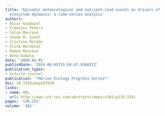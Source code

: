 ```yaml
---
title: 'Episodic meteorological and nutrient-load events as drivers of coastal planktonic
  ecosystem dynamics: a time-series analysis'
authors:
- Òscar Guadayol
- Francesc Peters
- Celia Marrasé
- Josep M. Gasol
- Cristina Roldán
- Elisa Berdalet
- Ramon Massana
- Anna Sabata
date: '2009-04-01'
publishDate: '2024-08-05T15:04:47.938631Z'
publication_types:
- article-journal
publication: '*Marine Ecology Progress Series*'
doi: 10.3354/meps07939
links:
- name: URL
  url: http://www.int-res.com/abstracts/meps/v381/p139-155/
pages: '139-155'
volume: '381'
---
```

